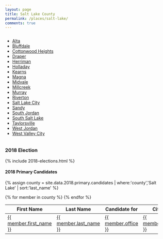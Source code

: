 ```yaml
---
layout: page
title: Salt Lake County
permalink: /places/salt-lake/
comments: true
---
```


<div class="columns">
<ul>
  <li><a href="alta">Alta</a></li>
  <li><a href="bluffdale">Bluffdale</a></li>
  <li><a href="cottonwood-heights">Cottonwood Heights</a></li>
  <li><a href="draper">Draper</a></li>
  <li><a href="herriman">Herriman</a></li>
  <li><a href="holladay">Holladay</a></li>
  <li><a href="kearns">Kearns</a></li>
  <li><a href="magna">Magna</a></li>
  <li><a href="midvale">Midvale</a></li>
  <li><a href="millcreek">Millcreek</a></li>
  <li><a href="murray">Murray</a></li>
  <li><a href="riverton">Riverton</a></li>
  <li><a href="salt-lake-city">Salt Lake City</a></li>
  <li><a href="sandy">Sandy</a></li>
  <li><a href="south-jordan">South Jordan</a></li>
  <li><a href="south-salt-lake">South Salt Lake</a></li>
  <li><a href="taylorsville">Taylorsville</a></li>
  <li><a href="west-jordan">West Jordan</a></li>
  <li><a href="west-valley-city">West Valley City</a></li>
</ul>
</div>

### 2018 Election

{% include 2018-elections.html %}

#### 2018 Primary Candidates
{% assign county = site.data.2018.primary.candidates | where:'county','Salt Lake' | sort:'last_name' %}
<table>
<thead>
  <th>First Name</th>
  <th>Last Name</th>
  <th>Candidate for</th>
  <th>City</th>
  <th>County</th>
</thead>
<tbody>
{% for member in county  %}
  <tr>
    <td><a href="{{ site.url }}/people/{{ member.id }}">{{ member.first_name }}</a></td>
    <td><a href="{{ site.url }}/people/{{ member.id }}">{{ member.last_name }}</a></td>
    <td><a href="{{ site.url }}/office/{{ member.office | downcase | replace: ' ','-' | replace: '.','' | replace: '(','' | replace: ')','' }}">{{ member.office }}</a></td>
    <td><a href="{{ site.url }}/places/{{ member.county | downcase | replace: ' ','-' }}/{{ member.city | downcase | replace: ' ','-' }}">{{ member.city }}</a></td>
    <td><a href="{{ site.url }}/places/{{ member.county | downcase | replace: ' ','-' }}">{{ member.county }}</a></td>
  </tr>
{% endfor %}
</tbody>
</table>